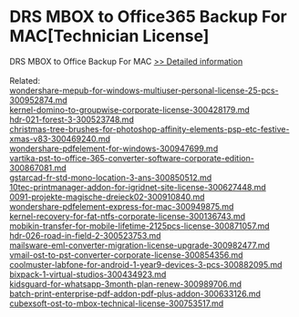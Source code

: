 # DRS MBOX to Office365 Backup For MAC[Technician License]
DRS MBOX to Office Backup For MAC
[>> Detailed information](https://secure.shareit.com/shareit/product.html?productid=301004973&affiliateid=200057808)<br/><br/>Related:
<br />[wondershare-mepub-for-windows-multiuser-personal-license-25-pcs-300952874.md](https://github.com/downloadplanet/downloadplanet/blob/main/wondershare-mepub-for-windows-multiuser-personal-license-25-pcs-300952874.md)<br />[kernel-domino-to-groupwise-corporate-license-300428179.md](https://github.com/downloadplanet/downloadplanet/blob/main/kernel-domino-to-groupwise-corporate-license-300428179.md)<br />[hdr-021-forest-3-300523748.md](https://github.com/downloadplanet/downloadplanet/blob/main/hdr-021-forest-3-300523748.md)<br />[christmas-tree-brushes-for-photoshop-affinity-elements-psp-etc-festive-xmas-v83-300469240.md](https://github.com/downloadplanet/downloadplanet/blob/main/christmas-tree-brushes-for-photoshop-affinity-elements-psp-etc-festive-xmas-v83-300469240.md)<br />[wondershare-pdfelement-for-windows-300947699.md](https://github.com/downloadplanet/downloadplanet/blob/main/wondershare-pdfelement-for-windows-300947699.md)<br />[vartika-pst-to-office-365-converter-software-corporate-edition-300867081.md](https://github.com/downloadplanet/downloadplanet/blob/main/vartika-pst-to-office-365-converter-software-corporate-edition-300867081.md)<br />[gstarcad-fr-std-mono-location-3-ans-300850512.md](https://github.com/downloadplanet/downloadplanet/blob/main/gstarcad-fr-std-mono-location-3-ans-300850512.md)<br />[10tec-printmanager-addon-for-igridnet-site-license-300627448.md](https://github.com/downloadplanet/downloadplanet/blob/main/10tec-printmanager-addon-for-igridnet-site-license-300627448.md)<br />[0091-projekte-magische-dreieck02-300910840.md](https://github.com/downloadplanet/downloadplanet/blob/main/0091-projekte-magische-dreieck02-300910840.md)<br />[wondershare-pdfelement-express-for-mac-300949875.md](https://github.com/downloadplanet/downloadplanet/blob/main/wondershare-pdfelement-express-for-mac-300949875.md)<br />[kernel-recovery-for-fat-ntfs-corporate-license-300136743.md](https://github.com/downloadplanet/downloadplanet/blob/main/kernel-recovery-for-fat-ntfs-corporate-license-300136743.md)<br />[mobikin-transfer-for-mobile-lifetime-2125pcs-license-300871057.md](https://github.com/downloadplanet/downloadplanet/blob/main/mobikin-transfer-for-mobile-lifetime-2125pcs-license-300871057.md)<br />[hdr-026-road-in-field-2-300523753.md](https://github.com/downloadplanet/downloadplanet/blob/main/hdr-026-road-in-field-2-300523753.md)<br />[mailsware-eml-converter-migration-license-upgrade-300982477.md](https://github.com/downloadplanet/downloadplanet/blob/main/mailsware-eml-converter-migration-license-upgrade-300982477.md)<br />[vmail-ost-to-pst-converter-corporate-license-300854356.md](https://github.com/downloadplanet/downloadplanet/blob/main/vmail-ost-to-pst-converter-corporate-license-300854356.md)<br />[coolmuster-labfone-for-android-1-year9-devices-3-pcs-300882095.md](https://github.com/downloadplanet/downloadplanet/blob/main/coolmuster-labfone-for-android-1-year9-devices-3-pcs-300882095.md)<br />[bixpack-1-virtual-studios-300434923.md](https://github.com/downloadplanet/downloadplanet/blob/main/bixpack-1-virtual-studios-300434923.md)<br />[kidsguard-for-whatsapp-3month-plan-renew-300989706.md](https://github.com/downloadplanet/downloadplanet/blob/main/kidsguard-for-whatsapp-3month-plan-renew-300989706.md)<br />[batch-print-enterprise-pdf-addon-pdf-plus-addon-300633126.md](https://github.com/downloadplanet/downloadplanet/blob/main/batch-print-enterprise-pdf-addon-pdf-plus-addon-300633126.md)<br />[cubexsoft-ost-to-mbox-technical-license-300753517.md](https://github.com/downloadplanet/downloadplanet/blob/main/cubexsoft-ost-to-mbox-technical-license-300753517.md)
